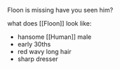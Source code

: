 Floon is missing have you seen him?

what does [[Floon]] look like:

- hansome [[Human]] male
- early 30ths
- red wavy long hair
- sharp dresser